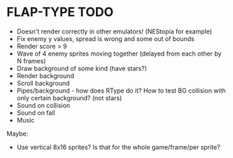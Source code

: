 # FLAP-TYPE TODO

- Doesn't render correctly in other emulators! (NEStopia for example)
- Fix enemy y values, spread is wrong and some out of bounds
- Render score > 9
- Wave of 4 enemy sprites moving together (delayed from each other by N frames)
- Draw background of some kind (have stars?)
- Render background
- Scroll background
- Pipes/background - how does RType do it? How to test BG collision with only
  certain background? (not stars)
- Sound on collision
- Sound on fall
- Music

Maybe:
- Use vertical 8x16 sprites? Is that for the whole game/frame/per sprite?
